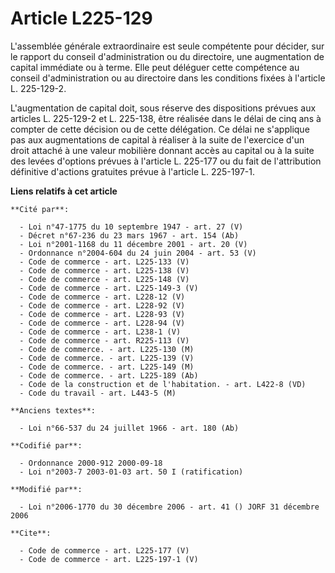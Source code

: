 # Article L225-129

L'assemblée générale extraordinaire est seule compétente pour décider, sur le rapport du conseil d'administration ou du
directoire, une augmentation de capital immédiate ou à terme. Elle peut déléguer cette compétence au conseil d'administration
ou au directoire dans les conditions fixées à l'article L. 225-129-2. 

L'augmentation de capital doit, sous réserve des dispositions prévues aux articles L. 225-129-2 et L. 225-138, être réalisée
dans le délai de cinq ans à compter de cette décision ou de cette délégation. Ce délai ne s'applique pas aux augmentations de
capital à réaliser à la suite de l'exercice d'un droit attaché à une valeur mobilière donnant accès au capital ou à la suite
des levées d'options prévues à l'article L. 225-177 ou du fait de l'attribution définitive d'actions gratuites prévue à
l'article L. 225-197-1.

**Liens relatifs à cet article**

	**Cité par**:

	  - Loi n°47-1775 du 10 septembre 1947 - art. 27 (V)
	  - Décret n°67-236 du 23 mars 1967 - art. 154 (Ab)
	  - Loi n°2001-1168 du 11 décembre 2001 - art. 20 (V)
	  - Ordonnance n°2004-604 du 24 juin 2004 - art. 53 (V)
	  - Code de commerce - art. L225-133 (V)
	  - Code de commerce - art. L225-138 (V)
	  - Code de commerce - art. L225-148 (V)
	  - Code de commerce - art. L225-149-3 (V)
	  - Code de commerce - art. L228-12 (V)
	  - Code de commerce - art. L228-92 (V)
	  - Code de commerce - art. L228-93 (V)
	  - Code de commerce - art. L228-94 (V)
	  - Code de commerce - art. L238-1 (V)
	  - Code de commerce - art. R225-113 (V)
	  - Code de commerce. - art. L225-130 (M)
	  - Code de commerce. - art. L225-139 (V)
	  - Code de commerce. - art. L225-149 (M)
	  - Code de commerce. - art. L225-189 (Ab)
	  - Code de la construction et de l'habitation. - art. L422-8 (VD)
	  - Code du travail - art. L443-5 (M)

	**Anciens textes**:

	  - Loi n°66-537 du 24 juillet 1966 - art. 180 (Ab)

	**Codifié par**:

	  - Ordonnance 2000-912 2000-09-18
	  - Loi n°2003-7 2003-01-03 art. 50 I (ratification)

	**Modifié par**:

	  - Loi n°2006-1770 du 30 décembre 2006 - art. 41 () JORF 31 décembre 2006

	**Cite**:

	  - Code de commerce - art. L225-177 (V)
	  - Code de commerce - art. L225-197-1 (V)
